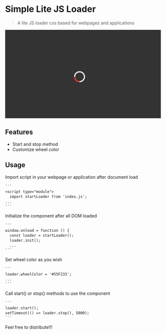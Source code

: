 # Simple Lite JS Loader
> A lite JS loader css based for webpages and applications

![Screenshot](https://github.com/LizzardMedeiros/lite-loaderjs/blob/master/examples/ex.png?raw=true)

## Features
  - Start and stop method
  - Customize wheel color

## Usage
  Import script in your webpage or application after document load

    ```
    <script type="module">
      import startLoader from 'index.js';
    ...
    ```

  Initialize the component after all DOM loaded
  
    ```
    window.onload = function () {
      const loader = startLoader();
      loader.init();
      ...
    ```

  Set wheel color as you wish

    ```
    loader.wheelColor = '#55F233';
    ...
    ```

  Call start() or stop() methods to use the component

    ```
    loader.start();
    setTimeout(() => loader.stop(), 5000);
    ```

Feel free to distribute!!!
